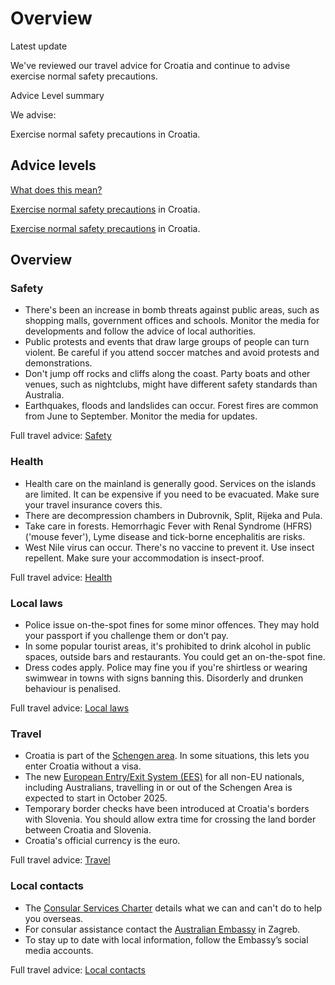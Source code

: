 # Overview

Latest update

We've reviewed our travel advice for Croatia and continue to advise exercise normal safety precautions.

Advice Level summary

We advise:

Exercise normal safety precautions in Croatia.

## Advice levels

[What does this mean?](/before-you-go/travel-advice-explained/)

[Exercise normal safety precautions](https://www.smartraveller.gov.au/consular-services/travel-advice-explained#level1) in Croatia.

[Exercise normal safety precautions](https://www.smartraveller.gov.au/consular-services/travel-advice-explained#level1) in Croatia.

## Overview

### Safety

* There's been an increase in bomb threats against public areas, such as shopping malls, government offices and schools. Monitor the media for developments and follow the advice of local authorities.
* Public protests and events that draw large groups of people can turn violent. Be careful if you attend soccer matches and avoid protests and demonstrations.
* Don't jump off rocks and cliffs along the coast. Party boats and other venues, such as nightclubs, might have different safety standards than Australia.
* Earthquakes, floods and landslides can occur. Forest fires are common from June to September. Monitor the media for updates.

Full travel advice: [Safety](#safety)

### Health

* Health care on the mainland is generally good. Services on the islands are limited. It can be expensive if you need to be evacuated. Make sure your travel insurance covers this.
* There are decompression chambers in Dubrovnik, Split, Rijeka and Pula.
* Take care in forests. Hemorrhagic Fever with Renal Syndrome (HFRS) ('mouse fever'), Lyme disease and tick-borne encephalitis are risks.
* West Nile virus can occur. There's no vaccine to prevent it. Use insect repellent. Make sure your accommodation is insect-proof.

Full travel advice: [Health](#health)

### Local laws

* Police issue on-the-spot fines for some minor offences. They may hold your passport if you challenge them or don't pay.
* In some popular tourist areas, it's prohibited to drink alcohol in public spaces, outside bars and restaurants. You could get an on-the-spot fine.
* Dress codes apply. Police may fine you if you're shirtless or wearing swimwear in towns with signs banning this. Disorderly and drunken behaviour is penalised.

Full travel advice: [Local laws](#local-laws)

### Travel

* Croatia is part of the [Schengen area](/before-you-go/the-basics/schengen "Visas and entry requirements in Europe and the Schengen Area"). In some situations, this lets you enter Croatia without a visa.
* The new [European Entry/Exit System (EES)](https://travel-europe.europa.eu/ees_en) for all non-EU nationals, including Australians, travelling in or out of the Schengen Area is expected to start in October 2025.
* Temporary border checks have been introduced at Croatia's borders with Slovenia. You should allow extra time for crossing the land border between Croatia and Slovenia.
* Croatia's official currency is the euro.

Full travel advice: [Travel](#travel)

### Local contacts

* The [Consular Services Charter](/node/46) details what we can and can't do to help you overseas.
* For consular assistance contact the [Australian Embassy](https://croatia.embassy.gov.au/zgrb/home.html) in Zagreb.
* To stay up to date with local information, follow the Embassy’s social media accounts.

Full travel advice: [Local contacts](#local-contacts)